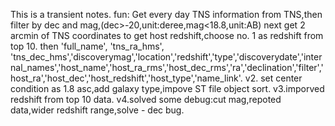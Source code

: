 This is a transient notes.
fun:
    Get every day TNS information from TNS,then filter by dec and mag,(dec>-20,unit:deree,mag<18.8,unit:AB)
    next get 2 arcmin of TNS coordinates to get host redshift,choose no. 1 as redshift from top 10.
    then 'full_name', 'tns_ra_hms', 'tns_dec_hms','discoverymag','location','redshift','type','discoverydate','internal_names','host_name','host_ra_rms','host_dec_rms','ra','declination','filter','host_ra','host_dec','host_redshift','host_type','name_link'.
    v2. set center condition as 1.8 asc,add galaxy type,impove ST file object sort.
    v3.imporved redshift from top 10 data.
    v4.solved some debug:cut mag,repoted data,wider redshift range,solve - dec bug.